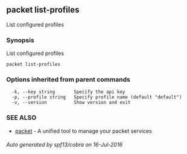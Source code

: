 ## packet list-profiles

List configured profiles

### Synopsis


List configured profiles

```
packet list-profiles
```

### Options inherited from parent commands

```
  -k, --key string       Specify the api key
  -p, --profile string   Specify profile name (default "default")
  -v, --version          Show version and exit
```

### SEE ALSO
* [packet](packet.md)	 - A unified tool to manage your packet services

###### Auto generated by spf13/cobra on 16-Jul-2016
